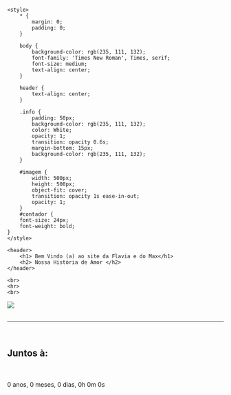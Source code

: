 <!DOCTYPE html>
<html lang="pt-br">

<head>
    <meta charset="UTF-8">
    <meta name="viewport" content="width=device-width, initial-scale=1.0">
    <title>Nome do Site</title>

    <style>
        * {
            margin: 0;
            padding: 0;
        }

        body {
            background-color: rgb(235, 111, 132);
            font-family: 'Times New Roman', Times, serif;
            font-size: medium;
            text-align: center;
        }

        header {
            text-align: center;
        }

        .info {
            padding: 50px;
            background-color: rgb(235, 111, 132);
            color: White;
            opacity: 1;
            transition: opacity 0.6s;
            margin-bottom: 15px;
            background-color: rgb(235, 111, 132);
        }

        #imagem {
            width: 500px;
            height: 500px;
            object-fit: cover;
            transition: opacity 1s ease-in-out;
            opacity: 1;
        }
        #contador {
        font-size: 24px;
        font-weight: bold;
    }
    </style>

    <header>
        <h1> Bem Vindo (a) ao site da Flavia e do Max</h1>
        <h2> Nossa História de Amor </h2>
    </header>

    <br>
    <hr>
    <br>

<body>
    <img id="imagem" src="img/carrosel_inicial/imagem_carrossel (3).jpg" />
    <br>
    <br>
    <hr>
    <br>
    <h2> Juntos à: </h2>
    <br>
    <br>
    <div id="contador"> 0 anos, 0 meses, 0 dias, 0h 0m 0s</div>
    <script>
        //Lista de imagens

        const imagens = [
            'img/carrosel_inicial/imagem_carrossel (3).jpg',
            'img/carrosel_inicial/imagem_carrossel (4).jpg',
            'img/carrosel_inicial/imagem_carrossel (7).jpg',
            'img/carrosel_inicial/imagem_carrossel (9).jpg',
            'img/carrosel_inicial/imagem_carrossel (10).jpg',
            'img/carrosel_inicial/imagem_carrossel(1).jpg'
        ];

        let index = 0;

        function trocarImagem() {
            //primeiro a imagem precisa desaparecer (fade out)
            const imagem = document.getElementById('imagem');
            imagem.style.opacity = 0;

            //Aguarda o tempo do fade out (1seg) para mudar a imagem

            setTimeout(() => {
                index++;
                if (index >= imagens.length) {
                    index = 0; //se chegar ao final volta para a primeira imagem
                }
                imagem.src = imagens[index];

                //depois de trocar a imagem, a nova imagem aparece (fade in)
                setTimeout(() => {
                    imagem.style.opacity = 1;
                }, 50); //pequeno intervalo antes de começar o fade in 
            }, 1000); //espera 1 segundo antes de mudar a imagem
        }

        //trocar de imagem a cada 3 segundos (3000 milisegundos)

        setInterval(trocarImagem, 3000);

        //CONTADOR DE TEMPO
     //data inicial
     let dataInicial = new Date("2019-09-07T00:00:00");

     function atualizarContador() {
        let agora = new Date();
        let diff = agora - dataInicial; //essa diferença sempre vem em milisegundos


        //então agora devemos converter para as unidades de tempo corretas:

        let segundos = Math.floor(diff / 1000) % 60; //aqui dividimos por 1000 para converter para segundos e assim sucetivamente para as demais unidades de tempo
        let minutos = Math.floor(diff / (1000 * 60)) % 60;
        let horas = Math.floor(diff / (1000 * 60 * 60)) % 24;
        let dias = Math.floor(diff / (1000 * 60 * 60 * 24)) %30; 
        let meses = Math.floor(diff / (1000 * 60 * 60 * 24 * 30)) % 12; 
        let anos = Math.floor(diff / (1000 * 60 * 60 * 24 * 365));

        //Agora definimos o formato do contador:

        document.getElementById("contador").innerHTML =
        `${anos} anos, ${meses} meses, ${dias} dias, ${horas} horas ${minutos} minutos ${segundos} segundos`;
      }
        //Atualizar o contador a cada segundo
        setInterval(atualizarContador, 1000);
        
    </script>
</body>

</html>
